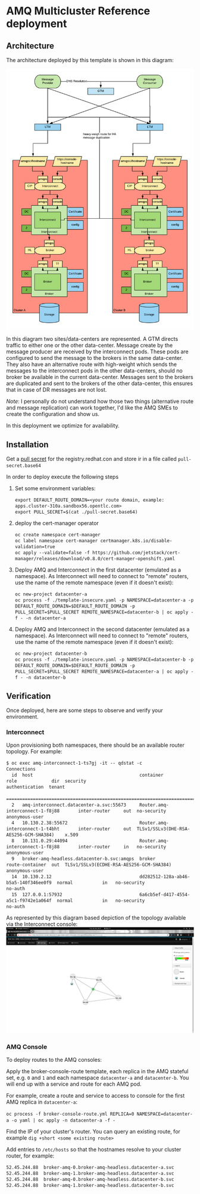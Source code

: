 # AMQ Multicluster Reference deployment

## Architecture

The architecture deployed by this template is shown in this diagram:

![amq-dr-reference-architecture](./media/amq-dr-arch.png)

In this diagram two sites/data-centers are represented. A GTM directs traffic to either one or the other data-center. Message create by the message producer are received by the interconnect pods. These pods are configured to send the message to the brokers in the same data-center. They also have an alternative route with high-weight which sends the messages to the interconnect pods in the other data-centers, should no broker be available in the current data-center.
Messages sent to the brokers are duplicated and sent to the brokers of the other data-center, this ensures that in case of DR messages are not lost.

*Note*: I personally do not understand how those two things (alternative route and message replication) can work together, I'd like the AMQ SMEs to create the configuration and show us.

In this deployment we optimize for availability.

## Installation

Get a [pull secret](https://access.redhat.com/terms-based-registry/#/accounts) for the registry.redhat.con and store ir in a file called `pull-secret.base64`

In order to deploy execute the following steps

1. Set some environment variables:

    ```shell
    export DEFAULT_ROUTE_DOMAIN=<your route domain, example: apps.cluster-310a.sandbox56.opentlc.com>
    export PULL_SECRET=$(cat ./pull-secret.base64)
    ```

2. deploy the cert-manager operator

    ```shell
    oc create namespace cert-manager
    oc label namespace cert-manager certmanager.k8s.io/disable-validation=true
    oc apply --validate=false -f https://github.com/jetstack/cert-manager/releases/download/v0.8.0/cert-manager-openshift.yaml
    ```

3. Deploy AMQ and Interconnect in the first datacenter (emulated as a namespace). As Interconnect will need to  connect to "remote" routers, use the name of the remote namespace (even if it doesn't exist):

    ```shell
    oc new-project datacenter-a
    oc process -f ./template-insecure.yaml -p NAMESPACE=datacenter-a -p DEFAULT_ROUTE_DOMAIN=$DEFAULT_ROUTE_DOMAIN -p PULL_SECRET=$PULL_SECRET REMOTE_NAMESPACE=datacenter-b | oc apply -f - -n datacenter-a
    ```

4. Deploy AMQ and Interconnect in the second datacenter (emulated as a namespace). As Interconnect will need to connect to "remote" routers, use the name of the remote namespace (even if it doesn't exist):

    ```shell
    oc new-project datacenter-b
    oc process -f ./template-insecure.yaml -p NAMESPACE=datacenter-b -p DEFAULT_ROUTE_DOMAIN=$DEFAULT_ROUTE_DOMAIN -p PULL_SECRET=$PULL_SECRET REMOTE_NAMESPACE=datacenter-a | oc apply -f - -n datacenter-b
    ```

## Verification

Once deployed, here are some steps to observe and verify your environment.

### Interconnect

Upon provisioning both namespaces, there should be an available router topology. For example:

```shell
$ oc exec amq-interconnect-1-ts7gj -it -- qdstat -c
Connections
  id  host                                        container                             role             dir  security                                  authentication  tenant
  ==============================================================================================================================================================================
  2   amq-interconnect.datacenter-a.svc:55673     Router.amq-interconnect-1-f8j88       inter-router     out  no-security                               anonymous-user  
  4   10.130.2.38:55672                           Router.amq-interconnect-1-t4bht       inter-router     out  TLSv1/SSLv3(DHE-RSA-AES256-GCM-SHA384)    x.509           
  8   10.131.0.29:44094                           Router.amq-interconnect-1-f8j88       inter-router     in   no-security                               anonymous-user  
  9   broker-amq-headless.datacenter-b.svc:amqps  broker                                route-container  out  TLSv1/SSLv3(ECDHE-RSA-AES256-GCM-SHA384)  anonymous-user  
  14  10.130.2.12                                 dd282512-128a-ab46-b5a5-140f346ee0f9  normal           in   no-security                               no-auth         
  15  127.0.0.1:57932                             6a6cb5ef-d417-4554-a5c1-f9742e1a064f  normal           in   no-security                               no-auth         
```

As represented by this diagram based depiction of the topology available via the Interconnect console:
![interconnect topology](./media/interconnect-topology.png)

### AMQ Console

To deploy routes to the AMQ consoles:

Apply the broker-console-route template, each replica in the AMQ stateful set, e.g. `0` and `1` and each namespace `datacenter-a` and `datacenter-b`. You will end up with a service and route for each AMQ pod.

For example, create a route and service to access to console for the first AMQ replica in `datacenter-a`:

`oc process -f broker-console-route.yml REPLICA=0 NAMESPACE=datacenter-a -o yaml | oc apply -n datacenter-a -f -`

Find the IP of your cluster's router. You can query an existing route, for example `dig +short <some existing route>`

Add entries to `/etc/hosts` so that the hostnames resolve to your cluster router, for example:

```
52.45.244.88  broker-amq-0.broker-amq-headless.datacenter-a.svc
52.45.244.88  broker-amq-1.broker-amq-headless.datacenter-a.svc
52.45.244.88  broker-amq-0.broker-amq-headless.datacenter-b.svc
52.45.244.88  broker-amq-1.broker-amq-headless.datacenter-b.svc
```
